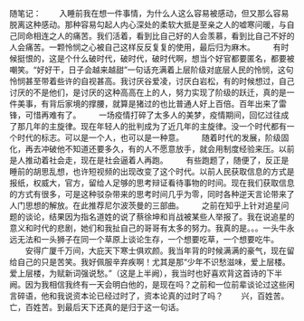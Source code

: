 随笔记：
　　入睡前我在想一件事情，为什么人这么容易被感动，但又那么容易脱离这种感动。那种容易勾起人内心深处的柔软大抵是至亲之人的嘘寒问暖，与自己同命相连之人的痛苦。我们活着，看到比自己好的人会羡慕，看到比自己不好的人会痛苦。一颗怜悯之心被自己这样反反复复的使用，最后归为麻木。
　　有时候挺恨的，这是个什么破时代，破时代，破时代啊，想当个好官都要匿名，都要被嘲笑。“好好干，日子会越来越甜”一句话充满着上层阶级对底层人民的怜悯，这句怜悯甚至带着些许的自视甚高。我讨厌谷爱凌，讨厌白岩松，有的时候想过，自己讨厌的不是他们，是讨厌的这种高高在上的人，努力实现了阶级的跃迁，真的是一件美事，有背后家境的撑腰，就算是猪过的也比普通人好上百倍。百年出来了雷锋，可惜再难有了。
　　一场疫情打碎了太多人的美梦，疫情期间，回忆过往成了那几年的主旋律。现在年轻人的批判成为了近几年的主旋律。没一个时代都有一个时代的标志。可以是一个人，也可以是一种意。
　　随着时代的发展，阶级固化，再去冲破他不知道还要多久，有的人不愿意放手，就会用制度经验来压。以前是人推动着社会走，现在是社会逼着人再跑。
　　有些跑题了，随便了，反正是睡前的胡思乱想，也许短视频的出现改变了这个时代。以前人民获取信息的方式是报纸，权威大，官方，留给人足够的思考辩证看待事物的时间。现在我们获取信息的方式有很多，可是这种驳杂带来的思考时间几乎为零，同时各种逆天言论带来了人门思想的解放。在此推荐尼尔波茨曼的三部曲。
　　之前在知乎上针对追星问题的谈论，结果因为指名道姓的说了蔡徐坤和肖战被某些人举报了。我在说追星的意义和时代的悲剧，她们和我扯自己的哥哥有太多的努力。我真的是。。。一头牛永远无法和一头狮子在同一个草原上谈论生存，一个想要吃草，一个想要吃牛。
　　安得广厦千万间，大庇天下寒士俱欢颜。我当年背的时候满满的豪气，现在留给自己的只是苦笑。我好佩服辛弃疾啊！尤其是那“少年不识愁滋味，爱上层楼。爱上层楼，为赋新词强说愁。”（这是上半阙），我当时也好喜欢背这首诗的下半阙。因为我相信我终有一天会明白他的，是现在吗？之前和一位前辈谈论过这些闲言碎语，他和我说资本论已经过时了，资本论真的过时了吗？
　　兴，百姓苦。亡，百姓苦。到最后天下还真的是归于这一句话。​
